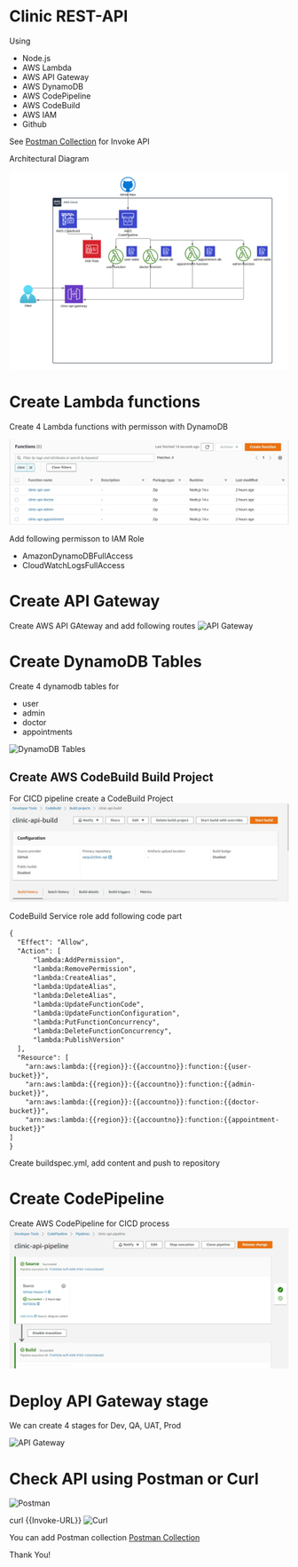 # Clinic REST-API
Using

- Node.js
- AWS Lambda
- AWS API Gateway
- AWS DynamoDB
- AWS CodePipeline
- AWS CodeBuild
- AWS IAM
- Github

See [Postman Collection](https://www.pantsbuild.org/docs) for Invoke API

Architectural Diagram

![Architectural Diagram](resources/architecture-diagram.png)

# Create Lambda functions

Create 4 Lambda functions with permisson with DynamoDB

![Architectural Diagram](resources/lambda.jpg)

Add following permisson to IAM Role
- AmazonDynamoDBFullAccess	
- CloudWatchLogsFullAccess

# Create API Gateway

Create AWS API GAteway and add following routes
![API Gateway](#)

# Create DynamoDB Tables

Create 4 dynamodb tables for
- user
- admin
- doctor
- appointments

![DynamoDB Tables](#)

## Create AWS CodeBuild Build Project

For CICD pipeline create a CodeBuild Project
![AWS CodeBuild](resources/codebuild.jpg)

CodeBuild Service role add following code part
```
{
  "Effect": "Allow",
  "Action": [
      "lambda:AddPermission",
      "lambda:RemovePermission",
      "lambda:CreateAlias",
      "lambda:UpdateAlias",
      "lambda:DeleteAlias",
      "lambda:UpdateFunctionCode",
      "lambda:UpdateFunctionConfiguration",
      "lambda:PutFunctionConcurrency",
      "lambda:DeleteFunctionConcurrency",
      "lambda:PublishVersion"
  ],
  "Resource": [
    "arn:aws:lambda:{{region}}:{{accountno}}:function:{{user-bucket}}",
    "arn:aws:lambda:{{region}}:{{accountno}}:function:{{admin-bucket}}",
    "arn:aws:lambda:{{region}}:{{accountno}}:function:{{doctor-bucket}}",
    "arn:aws:lambda:{{region}}:{{accountno}}:function:{{appointment-bucket}}"
]
}
```
Create buildspec.yml, add content and push to repository

# Create CodePipeline

Create AWS CodePipeline for CICD process
![AWS CodePipeline](resources/codepipeline.jpg)

# Deploy API Gateway stage

We can create 4 stages for Dev, QA, UAT, Prod

![API Gateway](#)

# Check API using Postman or Curl

![Postman](#)

curl {{Invoke-URL}}
![Curl](#)

You can add Postman collection [Postman Collection](https://www.pantsbuild.org/docs)

Thank You!